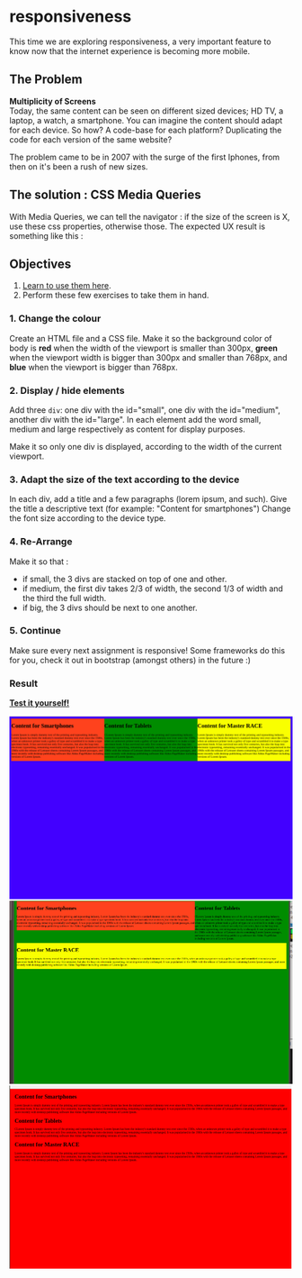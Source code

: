# responsiveness

This time we are exploring responsiveness, a very important feature to know now that
the internet experience is becoming more mobile.

## The Problem

**Multiplicity of Screens**  
Today, the same content can be seen on different sized devices; HD TV, a laptop, a watch, a smartphone. You can imagine the content should adapt for each device. So how? A code-base for each platform? Duplicating the code for each version of the same website? 

The problem came to be in 2007 with the surge of the first Iphones, from then on it's been a rush of new sizes. 

## The solution : CSS Media Queries
With Media Queries, we can tell the navigator : if the size of the screen is X, use these css properties, otherwise those.
The expected UX result is something like this :

## Objectives

1. [Learn to use them here](https://www.w3schools.com/css/css_rwd_mediaqueries.asp).
2. Perform these few exercises to take them in hand.

### 1. Change the colour
Create an HTML file and a CSS file.
Make it so the background color of body is **red** when the width of the viewport is smaller than 300px, **green** when the viewport width is bigger than 300px and smaller than 768px, and **blue** when the viewport is bigger than 768px.

### 2. Display / hide elements
Add three `div`: one div with the id="small", one div with the id="medium", another div with the id="large". In each element add the word small, medium and large respectively as content for display purposes.

Make it so only one div is displayed, according to the width of the current viewport.

### 3. Adapt the size of the text according to the device
In each div, add a title and a few paragraphs (lorem ipsum, and such). Give the title a descriptive text (for example: "Content for smartphones") 
Change the font size according to the device type.

### 4. Re-Arrange
Make it so that :
- if small, the 3 divs are stacked on top of one and other.
- if medium, the first div takes 2/3 of width, the second 1/3 of width and the third the full width.
- if big, the 3 divs should be next to one another.

### 5. Continue
Make sure every next assignment is responsive!
Some frameworks do this for you, check it out in bootstrap (amongst others) in the future :)

### Result

**[Test it yourself!](https://yelenamerzlyakova.github.io/responsiveness/)**

![wide](https://github.com/YelenaMerzlyakova/responsiveness/blob/master/wide.png)
![medium](https://github.com/YelenaMerzlyakova/responsiveness/blob/master/medium.png)
![small](https://github.com/YelenaMerzlyakova/responsiveness/blob/master/small.png)
